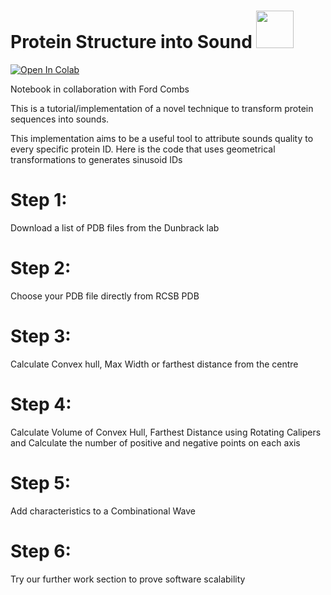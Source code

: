 # Protein Structure into Sound <img src="https://media.giphy.com/media/wLsePI5c7koHGj699C/giphy.gif" width="60" height="60"/>

<a href="https://colab.research.google.com/drive/1GC9Fpg1bvaHyKphn1A858xKnQE9NCqN7?usp=sharing">
  <img src="https://colab.research.google.com/assets/colab-badge.svg" alt="Open In Colab"/>
</a>

Notebook in collaboration with Ford Combs


This is a tutorial/implementation of a novel technique to transform protein sequences into sounds. 


This implementation aims to be a useful tool to attribute sounds quality to every specific protein ID. Here is the code that uses geometrical transformations to generates sinusoid IDs


<h1>Step 1:</h1> Download a list of PDB files from the Dunbrack lab


<h1>Step 2:</h1> Choose your PDB file directly from RCSB PDB


<h1>Step 3:</h1> Calculate Convex hull, Max Width or farthest distance from the centre


<h1>Step 4:</h1> Calculate Volume of Convex Hull, Farthest Distance using Rotating Calipers and Calculate the number of positive and negative points on each axis


<h1>Step 5:</h1> Add characteristics to a Combinational Wave


<h1>Step 6:</h1> Try our further work section to prove software scalability
